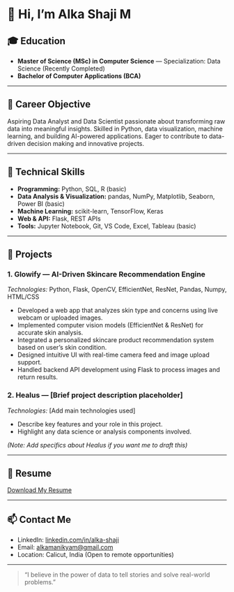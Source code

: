 # 👋 Hi, I’m Alka Shaji M

## 🎓 Education
- **Master of Science (MSc) in Computer Science** — Specialization: Data Science (Recently Completed)  
- **Bachelor of Computer Applications (BCA)**  

---

## 💼 Career Objective  
Aspiring Data Analyst and Data Scientist passionate about transforming raw data into meaningful insights. Skilled in Python, data visualization, machine learning, and building AI-powered applications. Eager to contribute to data-driven decision making and innovative projects.

---

## 🔧 Technical Skills  
- **Programming:** Python, SQL, R (basic)  
- **Data Analysis & Visualization:** pandas, NumPy, Matplotlib, Seaborn, Power BI (basic)  
- **Machine Learning:** scikit-learn, TensorFlow, Keras  
- **Web & API:** Flask, REST APIs  
- **Tools:** Jupyter Notebook, Git, VS Code, Excel, Tableau (basic)  

---

## 🚀 Projects

### 1. Glowify — AI-Driven Skincare Recommendation Engine  
*Technologies:* Python, Flask, OpenCV, EfficientNet, ResNet, Pandas, Numpy, HTML/CSS  
- Developed a web app that analyzes skin type and concerns using live webcam or uploaded images.  
- Implemented computer vision models (EfficientNet & ResNet) for accurate skin analysis.  
- Integrated a personalized skincare product recommendation system based on user’s skin condition.  
- Designed intuitive UI with real-time camera feed and image upload support.  
- Handled backend API development using Flask to process images and return results.

### 2. Healus — [Brief project description placeholder]  
*Technologies:* [Add main technologies used]  
- Describe key features and your role in this project.  
- Highlight any data science or analysis components involved.  

*(Note: Add specifics about Healus if you want me to draft this)*

---

## 📄 Resume  
[Download My Resume](https://www.linkedin.com/in/alka-shaji-m/)  

---

## 📫 Contact Me  
- LinkedIn: [linkedin.com/in/alka-shaji](https://linkedin.com/in/alka-shaji)  
- Email: alkamanikyam@gmail.com  
- Location: Calicut, India (Open to remote opportunities)  

---

> “I believe in the power of data to tell stories and solve real-world problems.”

